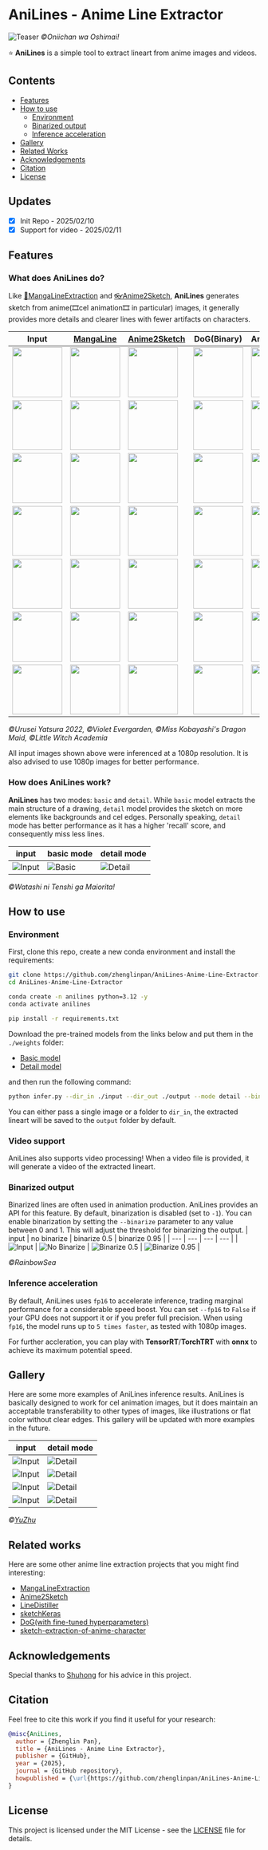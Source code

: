 # AniLines - Anime Line Extractor

![Teaser](./assets/gifs/teaser.gif)
*©Oniichan wa Oshimai!*

⭐ **AniLines** is a simple tool to extract lineart from anime images and videos.

## Contents
- [Features](#features)
- [How to use](#how-to-use)
  - [Environment](#environment)
  - [Binarized output](#Binarization)
  - [Inference acceleration](#inference-acceleration)
- [Gallery](#gallery)
- [Related Works](#related-works)
- [Acknowledgements](#acknowledgements)
- [Citation](#citation)
- [License](#license)


## Updates
- [x] Init Repo - 2025/02/10
- [x] Support for video - 2025/02/11

## Features
### What does AniLines do?

Like [🚀MangaLineExtraction](https://github.com/ljsabc/MangaLineExtraction_PyTorch) and [👓Anime2Sketch](https://github.com/Mukosame/Anime2Sketch), **AniLines** generates sketch from anime(🎞️cel animation🎞️ in particular) images, it generally provides more details and clearer lines with fewer artifacts on characters. 

| Input | [MangaLine](https://github.com/ljsabc/MangaLineExtraction_PyTorch) | [Anime2Sketch](https://github.com/Mukosame/Anime2Sketch) | DoG(Binary) | AniLines(Basic) | AniLines(Detail) |
| --- | --- | --- | --- | --- | --- |
| <img src="./assets/imgs/input/img1.jpg" width="100"/> | <img src="./assets/imgs/mangaline/img1.jpg" width="100"/> | <img src="./assets/imgs/anime2sketch/img1.jpg" width="100"/> | <img src="./assets/imgs/dog/img1.jpg" width="100"/> | <img src="./assets/imgs/anilines_basic/img1.jpg" width="100"/> | <img src="./assets/imgs/anilines_detail/img1.jpg" width="100"/> |
| <img src="./assets/imgs/input/img2.jpg" width="100"/> | <img src="./assets/imgs/mangaline/img2.jpg" width="100"/> | <img src="./assets/imgs/anime2sketch/img2.jpg" width="100"/> | <img src="./assets/imgs/dog/img2.jpg" width="100"/> | <img src="./assets/imgs/anilines_basic/img2.jpg" width="100"/> | <img src="./assets/imgs/anilines_detail/img2.jpg" width="100"/> |
| <img src="./assets/imgs/input/img4.jpg" width="100"/> | <img src="./assets/imgs/mangaline/img4.jpg" width="100"/> | <img src="./assets/imgs/anime2sketch/img4.jpg" width="100"/> | <img src="./assets/imgs/dog/img4.jpg" width="100"/> | <img src="./assets/imgs/anilines_basic/img4.jpg" width="100"/> | <img src="./assets/imgs/anilines_detail/img4.jpg" width="100"/> |
| <img src="./assets/imgs/input/img6.jpg" width="100"/> | <img src="./assets/imgs/mangaline/img6.jpg" width="100"/> | <img src="./assets/imgs/anime2sketch/img6.jpg" width="100"/> | <img src="./assets/imgs/dog/img6.jpg" width="100"/> | <img src="./assets/imgs/anilines_basic/img6.jpg" width="100"/> | <img src="./assets/imgs/anilines_detail/img6.jpg" width="100"/> |
| <img src="./assets/imgs/input/img7.jpg" width="100"/> | <img src="./assets/imgs/mangaline/img7.jpg" width="100"/> | <img src="./assets/imgs/anime2sketch/img7.jpg" width="100"/> | <img src="./assets/imgs/dog/img7.jpg" width="100"/> | <img src="./assets/imgs/anilines_basic/img7.jpg" width="100"/> | <img src="./assets/imgs/anilines_detail/img7.jpg" width="100"/> |
| <img src="./assets/imgs/input/img8.jpg" width="100"/> | <img src="./assets/imgs/mangaline/img8.jpg" width="100"/> | <img src="./assets/imgs/anime2sketch/img8.jpg" width="100"/> | <img src="./assets/imgs/dog/img8.jpg" width="100"/> | <img src="./assets/imgs/anilines_basic/img8.jpg" width="100"/> | <img src="./assets/imgs/anilines_detail/img8.jpg" width="100"/> |
| <img src="./assets/imgs/input/img9.jpg" width="100"/> | <img src="./assets/imgs/mangaline/img9.jpg" width="100"/> | <img src="./assets/imgs/anime2sketch/img9.jpg" width="100"/> | <img src="./assets/imgs/dog/img9.jpg" width="100"/> | <img src="./assets/imgs/anilines_basic/img9.jpg" width="100"/> | <img src="./assets/imgs/anilines_detail/img9.jpg" width="100"/> |


*©Urusei Yatsura 2022, ©Violet Evergarden, ©Miss Kobayashi's Dragon Maid, ©Little Witch Academia*

All input images shown above were inferenced at a 1080p resolution. It is also advised to use 1080p images for better performance.

### How does AniLines work?

**AniLines** has two modes: `basic` and `detail`. While `basic` model extracts the main structure of a drawing, `detail` model provides the sketch on more elements like backgrounds and cel edges. Personally speaking, `detail` mode has better performance as it has a higher 'recall' score, and consequently miss less lines.

| input | basic mode | detail mode |
| --- | --- | --- |
| ![Input](./assets/imgs/input/img3.jpg) | ![Basic](./assets/imgs/anilines_basic/img3.jpg) | ![Detail](./assets/imgs/anilines_detail/img3.jpg) |

*©Watashi ni Tenshi ga Maiorita!*


## How to use
### Environment

First, clone this repo, create a new conda environment and install the requirements:

```bash
git clone https://github.com/zhenglinpan/AniLines-Anime-Line-Extractor.git
cd AniLines-Anime-Line-Extractor

conda create -n anilines python=3.12 -y
conda activate anilines

pip install -r requirements.txt
```

Download the pre-trained models from the links below and put them in the `./weights` folder:
- [Basic model](https://drive.google.com/file/d/14Bp8mbQAbiR1rQrEsFp-uNdOou8hoCFr/view?usp=sharing)
- [Detail model](https://drive.google.com/file/d/12U1Mwlonoipk2Yvr12mNaFB30foy420o/view?usp=sharing)

and then run the following command:

```bash
python infer.py --dir_in ./input --dir_out ./output --mode detail --binarize -1 --fp16 True --device cuda:0
```

You can either pass a single image or a folder to `dir_in`, the extracted lineart will be saved to the `output` folder by default.

### Video support
AniLines also supports video processing! When a video file is provided, it will generate a video of the extracted lineart.

### Binarized output
Binarized lines are often used in animation production. AniLines provides an API for this feature. By default, binarization is disabled (set to `-1`). You can enable binarization by setting the `--binarize` parameter to any value between 0 and 1. This will adjust the threshold for binarizing the output.
| input | no binarize | binarize 0.5 | binarize 0.95 |
| --- | --- | --- | --- |
| ![Input](./assets/imgs/binarize/input.jpg) | ![No Binarize](./assets/imgs/binarize/no_binary.jpg) | ![Binarize 0.5](./assets/imgs/binarize/binary_50.jpg) | ![Binarize 0.95](./assets/imgs/binarize/binary_95.jpg) |

*©RainbowSea*

### Inference acceleration
By default, AniLines uses `fp16` to accelerate inference, trading marginal performance for a considerable speed boost. You can set `--fp16` to `False` if your GPU does not support it or if you prefer full precision. When using `fp16`, the model runs up to `5 times faster`, as tested with 1080p images.

For further accleration, you can play with **TensorRT**/**TorchTRT** with **onnx** to achieve its maximum potential speed.

## Gallery
Here are some more examples of AniLines inference results. AniLines is basically designed to work for cel animation images, but it does maintain an acceptable transferability to other types of images, like illustrations or flat color without clear edges. This gallery will be updated with more examples in the future.

| input | detail mode |
| --- | --- |
| ![Input](./assets/imgs/gallery/input/input1.jpg) | ![Detail](./assets/imgs/gallery/detail/detail1.jpg) |
| ![Input](./assets/imgs/gallery/input/input2.jpg) | ![Detail](./assets/imgs/gallery/detail/detail2.jpg) |
| ![Input](./assets/imgs/gallery/input/input3.jpg) | ![Detail](./assets/imgs/gallery/detail/detail3.jpg) |
| ![Input](./assets/imgs/gallery/input/input4.jpg) | ![Detail](./assets/imgs/gallery/detail/detail4.jpg) |

*©[YuZhu](https://github.com/UNKNOWNTIMER)*


## Related works
Here are some other anime line extraction projects that you might find interesting:
- [MangaLineExtraction](https://github.com/ljsabc/MangaLineExtraction_PyTorch)
- [Anime2Sketch](https://github.com/Mukosame/Anime2Sketch)
- [LineDistiller](https://github.com/hepesu/LineDistiller)
- [sketchKeras](https://github.com/lllyasviel/sketchKeras)
- [DoG(with fine-tuned hyperparameters)](https://github.com/ShuhongChen/eisai-anime-interpolator/blob/f0e216cce18b99d10a0e60d465565afd302f1de7/_util/sketchers_v1.py#L45)
- [sketch-extraction-of-anime-character](https://github.com/joejoe2/sketch-extraction-of-anime-character)


## Acknowledgements
Special thanks to [Shuhong](https://github.com/ShuhongChen) for his advice in this project.


## Citation
Feel free to cite this work if you find it useful for your research:

```bibtex
@misc{AniLines,
  author = {Zhenglin Pan},
  title = {AniLines - Anime Line Extractor},
  publisher = {GitHub},
  year = {2025},
  journal = {GitHub repository},
  howpublished = {\url{https://github.com/zhenglinpan/AniLines-Anime-Line-Extractor}}
}
```

## License
This project is licensed under the MIT License - see the [LICENSE](LICENSE) file for details.
